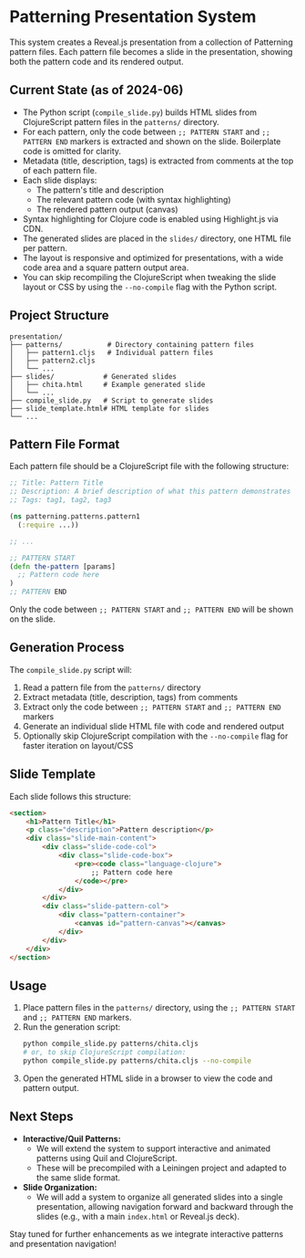 # Patterning Presentation System

This system creates a Reveal.js presentation from a collection of Patterning pattern files. Each pattern file becomes a slide in the presentation, showing both the pattern code and its rendered output.

## Current State (as of 2024-06)

- The Python script (`compile_slide.py`) builds HTML slides from ClojureScript pattern files in the `patterns/` directory.
- For each pattern, only the code between `;; PATTERN START` and `;; PATTERN END` markers is extracted and shown on the slide. Boilerplate code is omitted for clarity.
- Metadata (title, description, tags) is extracted from comments at the top of each pattern file.
- Each slide displays:
  - The pattern's title and description
  - The relevant pattern code (with syntax highlighting)
  - The rendered pattern output (canvas)
- Syntax highlighting for Clojure code is enabled using Highlight.js via CDN.
- The generated slides are placed in the `slides/` directory, one HTML file per pattern.
- The layout is responsive and optimized for presentations, with a wide code area and a square pattern output area.
- You can skip recompiling the ClojureScript when tweaking the slide layout or CSS by using the `--no-compile` flag with the Python script.

## Project Structure

```
presentation/
├── patterns/           # Directory containing pattern files
│   ├── pattern1.cljs   # Individual pattern files
│   ├── pattern2.cljs
│   └── ...
├── slides/            # Generated slides
│   ├── chita.html     # Example generated slide
│   └── ...
├── compile_slide.py   # Script to generate slides
├── slide_template.html# HTML template for slides
└── ...
```

## Pattern File Format

Each pattern file should be a ClojureScript file with the following structure:

```clojure
;; Title: Pattern Title
;; Description: A brief description of what this pattern demonstrates
;; Tags: tag1, tag2, tag3

(ns patterning.patterns.pattern1
  (:require ...))

;; ...

;; PATTERN START
(defn the-pattern [params]
  ;; Pattern code here
)
;; PATTERN END
```

Only the code between `;; PATTERN START` and `;; PATTERN END` will be shown on the slide.

## Generation Process

The `compile_slide.py` script will:

1. Read a pattern file from the `patterns/` directory
2. Extract metadata (title, description, tags) from comments
3. Extract only the code between `;; PATTERN START` and `;; PATTERN END` markers
4. Generate an individual slide HTML file with code and rendered output
5. Optionally skip ClojureScript compilation with the `--no-compile` flag for faster iteration on layout/CSS

## Slide Template

Each slide follows this structure:

```html
<section>
    <h1>Pattern Title</h1>
    <p class="description">Pattern description</p>
    <div class="slide-main-content">
        <div class="slide-code-col">
            <div class="slide-code-box">
                <pre><code class="language-clojure">
                    ;; Pattern code here
                </code></pre>
            </div>
        </div>
        <div class="slide-pattern-col">
            <div class="pattern-container">
                <canvas id="pattern-canvas"></canvas>
            </div>
        </div>
    </div>
</section>
```

## Usage

1. Place pattern files in the `patterns/` directory, using the `;; PATTERN START` and `;; PATTERN END` markers.
2. Run the generation script:
   ```bash
   python compile_slide.py patterns/chita.cljs
   # or, to skip ClojureScript compilation:
   python compile_slide.py patterns/chita.cljs --no-compile
   ```
3. Open the generated HTML slide in a browser to view the code and pattern output.

## Next Steps

- **Interactive/Quil Patterns:**
  - We will extend the system to support interactive and animated patterns using Quil and ClojureScript.
  - These will be precompiled with a Leiningen project and adapted to the same slide format.
- **Slide Organization:**
  - We will add a system to organize all generated slides into a single presentation, allowing navigation forward and backward through the slides (e.g., with a main `index.html` or Reveal.js deck).

Stay tuned for further enhancements as we integrate interactive patterns and presentation navigation!